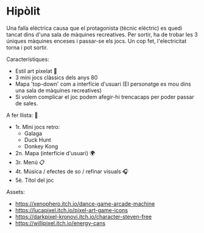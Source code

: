 # Hipòlit

Una falla elèctrica causa que el protagonista (tècnic elèctric) es quedi tancat dins d'una sala de màquines recreatives. Per sortir, ha de trobar les 3 úniques màquines enceses i passar-se els jocs. Un cop fet, l'electricitat torna i pot sortir.

Característiques:
 - Estil art pixelat 💪
 - 3 mini jocs clàssics dels anys 80
 - Mapa 'top-down' com a interfície d'usuari (El personatge es mou dins una sala de màquines recreatives)
 - Si volem complicar el joc podem afegir-hi trencacaps per poder passar de sales.

A fer llista: 📝
 - 1r. MIni jocs retro:
      - Galaga
      - Duck Hunt
      - Donkey Kong
 - 2n. Mapa (interfície d'usuari) 🌍
 - 3r. Menú 📋
 - 4t. Música / efectes de so / refinar visuals 🎧
 - 5è. Títol del joc

Assets:
 - https://xenophero.itch.io/dance-game-arcade-machine
 - https://lucapixel.itch.io/pixel-art-game-icons
 - https://darkpixel-kronovi.itch.io/character-steven-free
 - https://willipixel.itch.io/energy-cans
